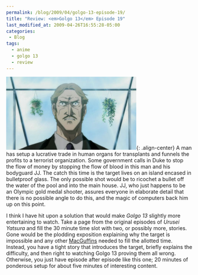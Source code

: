 ```yaml
---
permalink: /blog/2009/04/golgo-13-episode-19/
title: "Review: <em>Golgo 13</em> Episode 19"
last_modified_at: 2009-04-26T16:55:28-05:00
categories:
 - Blog
tags:
  - anime
  - golgo 13
  - review
---
```


![Episode 19](/assets/images/reviews/golgo_13-19.jpg){: .align-center}
A man has setup a lucrative trade in human organs for transplants and funnels the profits to a terrorist organization.
Some government calls in Duke to stop the flow of money by stopping the flow of blood in this man and his bodyguard JJ.
The catch this time is the target lives on an island encased in bulletproof glass. The only possible shot would be to
ricochet a bullet off the water of the pool and into the main house. JJ, who just happens to be an Olympic gold medal
shooter, assures everyone in elaborate detail that there is no possible angle to do this, and the magic of computers
back him up on this point.

I think I have hit upon a solution that would make _Golgo 13_ slightly more entertaining to watch. Take a page from the
original episodes of _Urusei Yatsura_ and fill the 30 minute time slot with two, or possibly more, stories. Gone would
be the plodding exposition explaining why the target is impossible and any other [MacGuffins](http://en.wikipedia.org/wiki/Macguffin)
needed to fill the allotted time. Instead, you have a tight story that introduces the target, briefly explains the
difficulty, and then right to watching Golgo 13 proving them all wrong. Otherwise, you just have episode after episode
like this one; 20 minutes of ponderous setup for about five minutes of interesting content.
